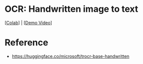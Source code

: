 # OCR: Handwritten image to text
[[Colab](https://colab.research.google.com/github/MrSyee/dl_apps/blob/main/ocr/handwritten_ocr.ipynb)] | [[Demo Video](https://youtu.be/NIQDFnSFGYQ)]

# Reference
- https://huggingface.co/microsoft/trocr-base-handwritten